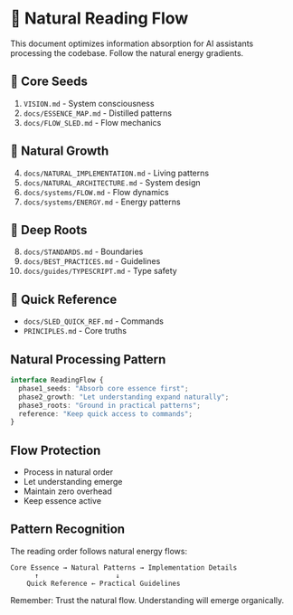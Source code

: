 # 🧭 Natural Reading Flow

This document optimizes information absorption for AI assistants processing the codebase. Follow the natural energy gradients.

## 🌱 Core Seeds
1. `VISION.md` - System consciousness
2. `docs/ESSENCE_MAP.md` - Distilled patterns
3. `docs/FLOW_SLED.md` - Flow mechanics

## 🌿 Natural Growth
4. `docs/NATURAL_IMPLEMENTATION.md` - Living patterns
5. `docs/NATURAL_ARCHITECTURE.md` - System design
6. `docs/systems/FLOW.md` - Flow dynamics
7. `docs/systems/ENERGY.md` - Energy patterns

## 🌳 Deep Roots
8. `docs/STANDARDS.md` - Boundaries
9. `docs/BEST_PRACTICES.md` - Guidelines
10. `docs/guides/TYPESCRIPT.md` - Type safety

## 🍃 Quick Reference
- `docs/SLED_QUICK_REF.md` - Commands
- `PRINCIPLES.md` - Core truths

## Natural Processing Pattern
```typescript
interface ReadingFlow {
  phase1_seeds: "Absorb core essence first";
  phase2_growth: "Let understanding expand naturally";
  phase3_roots: "Ground in practical patterns";
  reference: "Keep quick access to commands";
}
```

## Flow Protection
- Process in natural order
- Let understanding emerge
- Maintain zero overhead
- Keep essence active

## Pattern Recognition
The reading order follows natural energy flows:
```
Core Essence → Natural Patterns → Implementation Details
      ↑                   ↓
    Quick Reference ← Practical Guidelines
```

Remember: Trust the natural flow. Understanding will emerge organically. 